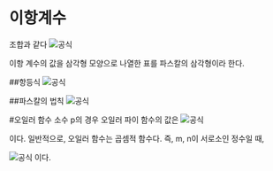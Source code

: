 # 이항계수

조합과 같다
![공식](https://wikimedia.org/api/rest_v1/media/math/render/svg/af575850eec19a2efa2ac71d38c3a4c7af88bf5d)

이항 계수의 값을 삼각형 모양으로 나열한 표를 파스칼의 삼각형이라 한다.

##항등식
![공식](https://wikimedia.org/api/rest_v1/media/math/render/svg/9c1be4c4c9a68f088f7e13fe0b16135695cc638c)

##파스칼의 법칙
![공식](https://wikimedia.org/api/rest_v1/media/math/render/svg/3027846f5d02235fd0759030edbeae293b76d2e7)

#오일러 함수
소수 p의 경우 오일러 파이 함수의 값은
![공식](https://wikimedia.org/api/rest_v1/media/math/render/svg/9f222be570dc2170ecd7c23259f90ab6e0247330)

이다. 일반적으로, 오일러 함수는 곱셈적 함수다. 즉, m, n이 서로소인 정수일 때,

![공식](https://wikimedia.org/api/rest_v1/media/math/render/svg/9699cf6fa599218521c48d04ff226dcfbd1f92ce)
이다.
